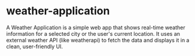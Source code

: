 # weather-application
A Weather Application is a simple web app that shows real-time weather information for a selected city or the user's current location. It uses an external weather API (like weatherapi) to fetch the data and displays it in a clean, user-friendly UI.
